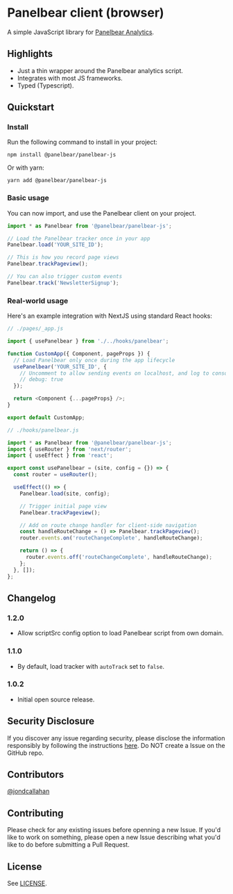 # Panelbear client (browser)

A simple JavaScript library for [Panelbear Analytics](https://panelbear.com).

## Highlights

- Just a thin wrapper around the Panelbear analytics script.
- Integrates with most JS frameworks.
- Typed (Typescript).

## Quickstart

### Install

Run the following command to install in your project:

```
npm install @panelbear/panelbear-js
```

Or with yarn:

```
yarn add @panelbear/panelbear-js
```

### Basic usage

You can now import, and use the Panelbear client on your project.

```javascript
import * as Panelbear from '@panelbear/panelbear-js';

// Load the Panelbear tracker once in your app
Panelbear.load('YOUR_SITE_ID');

// This is how you record page views
Panelbear.trackPageview();

// You can also trigger custom events
Panelbear.track('NewsletterSignup');
```

### Real-world usage

Here's an example integration with NextJS using standard React hooks:

```javascript
// ./pages/_app.js

import { usePanelbear } from './../hooks/panelbear';

function CustomApp({ Component, pageProps }) {
  // Load Panelbear only once during the app lifecycle
  usePanelbear('YOUR_SITE_ID', {
    // Uncomment to allow sending events on localhost, and log to console too.
    // debug: true
  });

  return <Component {...pageProps} />;
}

export default CustomApp;
```

```javascript
// ./hooks/panelbear.js

import * as Panelbear from '@panelbear/panelbear-js';
import { useRouter } from 'next/router';
import { useEffect } from 'react';

export const usePanelbear = (site, config = {}) => {
  const router = useRouter();

  useEffect(() => {
    Panelbear.load(site, config);

    // Trigger initial page view
    Panelbear.trackPageview();

    // Add on route change handler for client-side navigation
    const handleRouteChange = () => Panelbear.trackPageview();
    router.events.on('routeChangeComplete', handleRouteChange);

    return () => {
      router.events.off('routeChangeComplete', handleRouteChange);
    };
  }, []);
};
```

## Changelog

### 1.2.0

- Allow scriptSrc config option to load Panelbear script from own domain.

### 1.1.0

- By default, load tracker with `autoTrack` set to `false`.

### 1.0.2

- Initial open source release.

## Security Disclosure

If you discover any issue regarding security, please disclose the information responsibly by following the instructions [here](https://panelbear.com/security/). Do NOT create a Issue on the GitHub repo.

## Contributors

[@jondcallahan](https://github.com/jondcallahan)

## Contributing

Please check for any existing issues before openning a new Issue. If you'd like to work on something, please open a new Issue describing what you'd like to do before submitting a Pull Request.

## License

See [LICENSE](https://github.com/panelbearhq/panelbear-js/blob/master/LICENSE).
